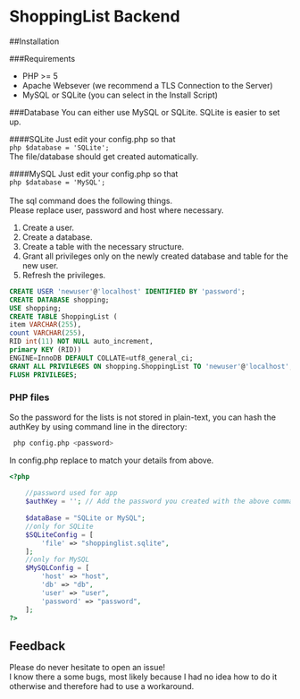 # ShoppingList Backend

##Installation

###Requirements
* PHP >= 5
* Apache Websever (we recommend a TLS Connection to the Server)
* MySQL or SQLite (you can select in the Install Script)

###Database
You can either use MySQL or SQLite. SQLite is easier to set up.

####SQLite
Just edit your config.php so that<br>
```php $database = 'SQLite'; ```<br>
The file/database should get created automatically.<br>

####MySQL
Just edit your config.php so that<br>
```php $database = 'MySQL'; ```<br><br>
The sql command does the following things.<br>
Please replace user, password and host where necessary.<br>
1. Create a user.<br>
2. Create a database.<br>
3. Create a table with the necessary structure.<br>
4. Grant all privileges only on the newly created database and table for the new user.<br>
5. Refresh the privileges.<br>

```SQL
CREATE USER 'newuser'@'localhost' IDENTIFIED BY 'password';
CREATE DATABASE shopping;
USE shopping;
CREATE TABLE ShoppingList (
item VARCHAR(255),
count VARCHAR(255),
RID int(11) NOT NULL auto_increment,
primary KEY (RID))
ENGINE=InnoDB DEFAULT COLLATE=utf8_general_ci;
GRANT ALL PRIVILEGES ON shopping.ShoppingList TO 'newuser'@'localhost';
FLUSH PRIVILEGES;
```

### PHP files
So the password for the lists is not stored in plain-text, you can hash the authKey by using command line in the directory:
```bash
 php config.php <password> 
```
In config.php replace to match your details from above.<br>
```php
<?php
    
    //password used for app
	$authKey = ''; // Add the password you created with the above command
	
	$dataBase = "SQLite or MySQL";
	//only for SQLite
	$SQLiteConfig = [
        'file' => "shoppinglist.sqlite",
	];
	//only for MySQL
	$MySQLConfig = [
        'host' => "host",
        'db' => "db",
        'user' => "user",
        'password' => "password",
    ];
?>
```

## Feedback
Please do never hesitate to open an issue!<br>
I know there a some bugs, most likely because I had no idea how to do it otherwise and therefore had to use a workaround.
